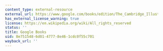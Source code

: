 ```yaml
---
content_type: external-resource
external_url: https://www.google.com/books/edition/The_Cambridge_Illustrated_History_of_Chi/L5h-EAAAQBAJ?hl=en&gbpv=1
has_external_license_warning: true
license: https://en.wikipedia.org/wiki/All_rights_reserved
status: ''
title: Google Books
uid: 8e751548-6d01-4777-8e46-1cdc0f55c701
wayback_url: ''
---
```

